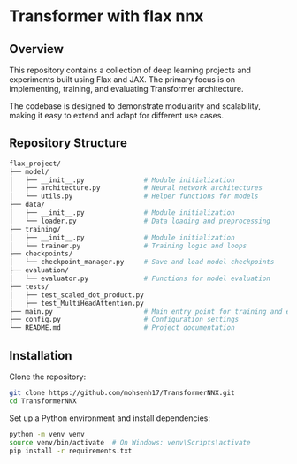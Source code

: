 # Transformer with flax nnx

## Overview
This repository contains a collection of deep learning projects and experiments built using Flax and JAX. The primary focus is on implementing, training, and evaluating Transformer architecture.

The codebase is designed to demonstrate modularity and scalability, making it easy to extend and adapt for different use cases.

## Repository Structure
```bash
flax_project/
├── model/
│   ├── __init__.py               # Module initialization
│   ├── architecture.py           # Neural network architectures 
│   └── utils.py                  # Helper functions for models
├── data/
│   ├── __init__.py               # Module initialization
│   └── loader.py                 # Data loading and preprocessing
├── training/
│   ├── __init__.py               # Module initialization
│   └── trainer.py                # Training logic and loops
├── checkpoints/
│   └── checkpoint_manager.py     # Save and load model checkpoints
├── evaluation/
│   └── evaluator.py              # Functions for model evaluation
├── tests/
│   ├── test_scaled_dot_product.py             
│   ├── test_MultiHeadAttention.py              
├── main.py                       # Main entry point for training and evaluation
├── config.py                     # Configuration settings
└── README.md                     # Project documentation
```

## Installation
Clone the repository:

```bash
git clone https://github.com/mohsenh17/TransformerNNX.git
cd TransformerNNX
```
Set up a Python environment and install dependencies:

```bash
python -m venv venv
source venv/bin/activate  # On Windows: venv\Scripts\activate
pip install -r requirements.txt
```